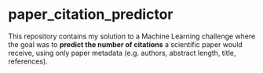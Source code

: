 # paper_citation_predictor
This repository contains my solution to a Machine Learning challenge where the goal was to **predict the number of citations** a scientific paper would receive, using only paper metadata (e.g. authors, abstract length, title, references).
